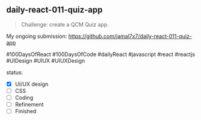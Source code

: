 ## daily-react-011-quiz-app

> Challenge: create a QCM Quiz app.

My ongoing submission: https://github.com/jamal7x7/daily-react-011-quiz-app

#100DaysOfReact #100DaysOfCode #dailyReact #javascript #react #reactjs #UIDesign #UIUX #UIUXDesign

status:

- [x] UI/UX design
- [ ] CSS
- [ ] Coding
- [ ] Refinement
- [ ] Finished

